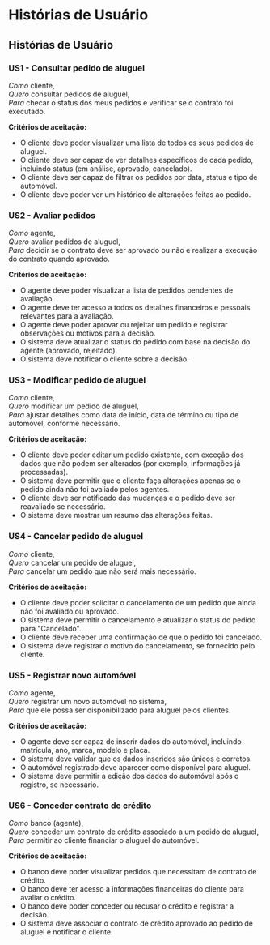 # Histórias de Usuário

## Histórias de Usuário

### US1 - Consultar pedido de aluguel

*Como* cliente,  
*Quero* consultar pedidos de aluguel,  
*Para* checar o status dos meus pedidos e verificar se o contrato foi executado.  

**Critérios de aceitação:**
- O cliente deve poder visualizar uma lista de todos os seus pedidos de aluguel.
- O cliente deve ser capaz de ver detalhes específicos de cada pedido, incluindo status (em análise, aprovado, cancelado).
- O cliente deve ser capaz de filtrar os pedidos por data, status e tipo de automóvel.
- O cliente deve poder ver um histórico de alterações feitas ao pedido.

### US2 - Avaliar pedidos

*Como* agente,  
*Quero* avaliar pedidos de aluguel,  
*Para* decidir se o contrato deve ser aprovado ou não e realizar a execução do contrato quando aprovado.  

**Critérios de aceitação:**
- O agente deve poder visualizar a lista de pedidos pendentes de avaliação.
- O agente deve ter acesso a todos os detalhes financeiros e pessoais relevantes para a avaliação.
- O agente deve poder aprovar ou rejeitar um pedido e registrar observações ou motivos para a decisão.
- O sistema deve atualizar o status do pedido com base na decisão do agente (aprovado, rejeitado).
- O sistema deve notificar o cliente sobre a decisão.

### US3 - Modificar pedido de aluguel

*Como* cliente,  
*Quero* modificar um pedido de aluguel,  
*Para* ajustar detalhes como data de início, data de término ou tipo de automóvel, conforme necessário.  

**Critérios de aceitação:**
- O cliente deve poder editar um pedido existente, com exceção dos dados que não podem ser alterados (por exemplo, informações já processadas).
- O sistema deve permitir que o cliente faça alterações apenas se o pedido ainda não foi avaliado pelos agentes.
- O cliente deve ser notificado das mudanças e o pedido deve ser reavaliado se necessário.
- O sistema deve mostrar um resumo das alterações feitas.

### US4 - Cancelar pedido de aluguel

*Como* cliente,  
*Quero* cancelar um pedido de aluguel,  
*Para* cancelar um pedido que não será mais necessário.  

**Critérios de aceitação:**
- O cliente deve poder solicitar o cancelamento de um pedido que ainda não foi avaliado ou aprovado.
- O sistema deve permitir o cancelamento e atualizar o status do pedido para "Cancelado".
- O cliente deve receber uma confirmação de que o pedido foi cancelado.
- O sistema deve registrar o motivo do cancelamento, se fornecido pelo cliente.

### US5 - Registrar novo automóvel

*Como* agente,  
*Quero* registrar um novo automóvel no sistema,  
*Para* que ele possa ser disponibilizado para aluguel pelos clientes.  

**Critérios de aceitação:**
- O agente deve ser capaz de inserir dados do automóvel, incluindo matrícula, ano, marca, modelo e placa.
- O sistema deve validar que os dados inseridos são únicos e corretos.
- O automóvel registrado deve aparecer como disponível para aluguel.
- O sistema deve permitir a edição dos dados do automóvel após o registro, se necessário.

### US6 - Conceder contrato de crédito

*Como* banco (agente),  
*Quero* conceder um contrato de crédito associado a um pedido de aluguel,  
*Para* permitir ao cliente financiar o aluguel do automóvel.  

**Critérios de aceitação:**
- O banco deve poder visualizar pedidos que necessitam de contrato de crédito.
- O banco deve ter acesso a informações financeiras do cliente para avaliar o crédito.
- O banco deve poder conceder ou recusar o crédito e registrar a decisão.
- O sistema deve associar o contrato de crédito aprovado ao pedido de aluguel e notificar o cliente.
